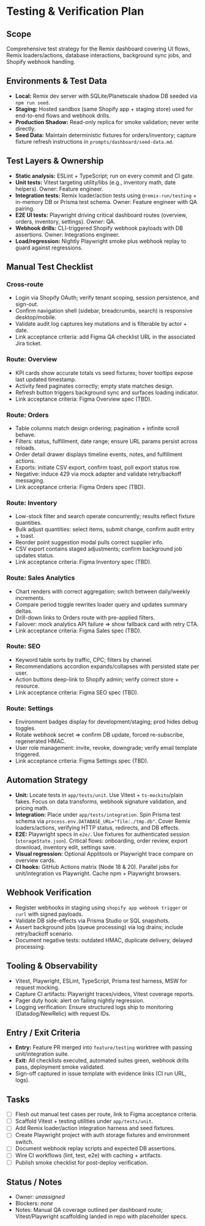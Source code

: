 # Testing & Verification Plan

## Scope
Comprehensive test strategy for the Remix dashboard covering UI flows, Remix loaders/actions, database interactions, background sync jobs, and Shopify webhook handling.

## Environments & Test Data
- **Local:** Remix dev server with SQLite/Planetscale shadow DB seeded via `npm run seed`.
- **Staging:** Hosted sandbox (same Shopify app + staging store) used for end-to-end flows and webhook drills.
- **Production Shadow:** Read-only replica for smoke validation; never write directly.
- **Seed Data:** Maintain deterministic fixtures for orders/inventory; capture fixture refresh instructions in `prompts/dashboard/seed-data.md`.

## Test Layers & Ownership
- **Static analysis:** ESLint + TypeScript; run on every commit and CI gate.
- **Unit tests:** Vitest targeting utility/libs (e.g., inventory math, date helpers). Owner: Feature engineer.
- **Integration tests:** Remix loader/action tests using `@remix-run/testing` + in-memory DB or Prisma test schema. Owner: Feature engineer with QA pairing.
- **E2E UI tests:** Playwright driving critical dashboard routes (overview, orders, inventory, settings). Owner: QA.
- **Webhook drills:** CLI-triggered Shopify webhook payloads with DB assertions. Owner: Integrations engineer.
- **Load/regression:** Nightly Playwright smoke plus webhook replay to guard against regressions.

## Manual Test Checklist
### Cross-route
- Login via Shopify OAuth; verify tenant scoping, session persistence, and sign-out.
- Confirm navigation shell (sidebar, breadcrumbs, search) is responsive desktop/mobile.
- Validate audit log captures key mutations and is filterable by actor + date.
- Link acceptance criteria: add Figma QA checklist URL in the associated Jira ticket.

### Route: Overview
- KPI cards show accurate totals vs seed fixtures; hover tooltips expose last updated timestamp.
- Activity feed paginates correctly; empty state matches design.
- Refresh button triggers background sync and surfaces loading indicator.
- Link acceptance criteria: Figma Overview spec (TBD).

### Route: Orders
- Table columns match design ordering; pagination + infinite scroll behave.
- Filters: status, fulfillment, date range; ensure URL params persist across reloads.
- Order detail drawer displays timeline events, notes, and fulfillment actions.
- Exports: initiate CSV export, confirm toast, poll export status row.
- Negative: induce 429 via mock adapter and validate retry/backoff messaging.
- Link acceptance criteria: Figma Orders spec (TBD).

### Route: Inventory
- Low-stock filter and search operate concurrently; results reflect fixture quantities.
- Bulk adjust quantities: select items, submit change, confirm audit entry + toast.
- Reorder point suggestion modal pulls correct supplier info.
- CSV export contains staged adjustments; confirm background job updates status.
- Link acceptance criteria: Figma Inventory spec (TBD).

### Route: Sales Analytics
- Chart renders with correct aggregation; switch between daily/weekly increments.
- Compare period toggle rewrites loader query and updates summary deltas.
- Drill-down links to Orders route with pre-applied filters.
- Failover: mock analytics API failure => show fallback card with retry CTA.
- Link acceptance criteria: Figma Sales spec (TBD).

### Route: SEO
- Keyword table sorts by traffic, CPC; filters by channel.
- Recommendations accordion expands/collapses with persisted state per user.
- Action buttons deep-link to Shopify admin; verify correct store + resource.
- Link acceptance criteria: Figma SEO spec (TBD).

### Route: Settings
- Environment badges display for development/staging; prod hides debug toggles.
- Rotate webhook secret => confirm DB update, forced re-subscribe, regenerated HMAC.
- User role management: invite, revoke, downgrade; verify email template triggered.
- Link acceptance criteria: Figma Settings spec (TBD).

## Automation Strategy
- **Unit:** Locate tests in `app/tests/unit`. Use Vitest + `ts-mockito`/plain fakes. Focus on data transforms, webhook signature validation, and pricing math.
- **Integration:** Place under `app/tests/integration`. Spin Prisma test schema via `process.env.DATABASE_URL="file:./tmp.db"`. Cover Remix loaders/actions, verifying HTTP status, redirects, and DB effects.
- **E2E:** Playwright specs in `e2e/`. Use fixtures for authenticated session (`storageState.json`). Critical flows: onboarding, order review, export download, inventory edit, settings save.
- **Visual regression:** Optional Applitools or Playwright trace compare on overview cards.
- **CI hooks:** GitHub Actions matrix (Node 18 & 20). Parallel jobs for unit/integration vs Playwright. Cache npm + Playwright browsers.

## Webhook Verification
- Register webhooks in staging using `shopify app webhook trigger` or `curl` with signed payloads.
- Validate DB side-effects via Prisma Studio or SQL snapshots.
- Assert background jobs (queue processing) via log drains; include retry/backoff scenario.
- Document negative tests: outdated HMAC, duplicate delivery, delayed processing.

## Tooling & Observability
- Vitest, Playwright, ESLint, TypeScript, Prisma test harness, MSW for request mocking.
- Capture CI artifacts: Playwright traces/videos, Vitest coverage reports.
- Pager duty hook: alert on failing nightly regression.
- Logging verification: Ensure structured logs ship to monitoring (Datadog/NewRelic) with request IDs.

## Entry / Exit Criteria
- **Entry:** Feature PR merged into `feature/testing` worktree with passing unit/integration suite.
- **Exit:** All checklists executed, automated suites green, webhook drills pass, deployment smoke validated.
- Sign-off captured in issue template with evidence links (CI run URL, logs).

## Tasks
- [ ] Flesh out manual test cases per route, link to Figma acceptance criteria.
- [ ] Scaffold Vitest + testing utilities under `app/tests/unit`.
- [ ] Add Remix loader/action integration harness and seed fixtures.
- [ ] Create Playwright project with auth storage fixtures and environment switch.
- [ ] Document webhook replay scripts and expected DB assertions.
- [ ] Wire CI workflows (lint, test, e2e) with caching + artifacts.
- [ ] Publish smoke checklist for post-deploy verification.

## Status / Notes
- Owner: _unassigned_
- Blockers: _none_
- Notes: Manual QA coverage outlined per dashboard route; Vitest/Playwright scaffolding landed in repo with placeholder specs.
